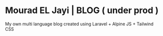 # Mourad EL Jayi | BLOG ( under prod )
My own multi language  blog created using Laravel + Alpine JS + Tailwind CSS
